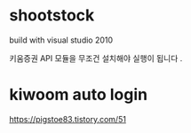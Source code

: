 # shootstock


build with visual studio 2010

키움증권 API 모듈을 무조건 설치해야 실행이 됩니다 .



# kiwoom auto login 

https://pigstoe83.tistory.com/51